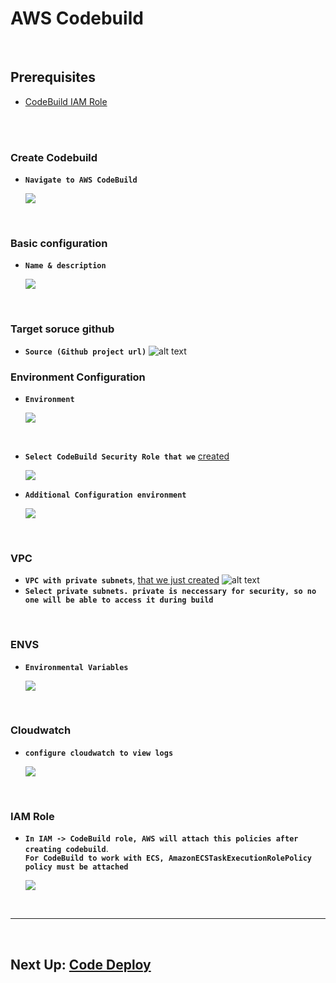 # AWS Codebuild

<br/>

## Prerequisites

- [CodeBuild IAM Role](https://github.com/edo92/AWS-ECS-Hosting-Pipeline/blob/docs/securityrole/securityrole.md#security-role-for-codebuild)

<br/>
<br/>

### Create Codebuild

- **`Navigate to AWS CodeBuild`**
  <p>
    <img src="https://github.com/cyber-netics/testX/blob/main/.assets/codebuild/images/code-build-dashboard.png"/>
  </p>

<br/>

### Basic configuration

- **`Name & description`**
  <p>
    <img src="https://github.com/cyber-netics/testX/blob/main/.assets/codebuild/images/codebuild-nameing.png"/>
  </p>

<br/>

### Target soruce github

- **`Source (Github project url)`**
  ![alt text](https://github.com/cyber-netics/testX/blob/main/.assets/codebuild/images/codebuild-source.png)

### Environment Configuration

- **`Environment`**
  <p>
    <img src="https://github.com/cyber-netics/testX/blob/main/.assets/codebuild/images/codebuild-env-1.png"/>
  </p>

<br/>

- **`Select CodeBuild Security Role that we`** [created](https://github.com/cyber-netics/testX/blob/main/.assets/securityrole/securityrole.md#security-role-for-codebuild)
  <p>
    <img src="https://github.com/cyber-netics/testX/blob/main/.assets/codebuild/images/codebuild-env-2.png"/>
  </p>

- **`Additional Configuration environment`**
  <p>
    <img src="https://github.com/cyber-netics/testX/blob/main/.assets/codebuild/images/codebuild-env-addConfig-1.png"/>
  </p>

<br/>

### VPC

- **`VPC with private subnets`**, [that we just created](https://github.com/cyber-netics/testX/blob/main/.assets/vpc/vpc.md)
  ![alt text](https://github.com/cyber-netics/testX/blob/main/.assets/codebuild/images/codebuild-env-addConfig-vpc.png)
- **`Select private subnets. private is neccessary for security, so no one will be able to access it during build`**

<br/>

### ENVS

- **`Environmental Variables`**
  <p>
    <img src="https://github.com/cyber-netics/testX/blob/main/.assets/codebuild/images/codebuild-addConfig-Env-vars.png"/>
  </p>

<br/>

### Cloudwatch

- **`configure cloudwatch to view logs`**
  <p>
    <img src="https://github.com/cyber-netics/testX/blob/main/.assets/codebuild/images/codebuild-cloudwatch.png"/>
  </p>

<br/>

### IAM Role

- **`In IAM -> CodeBuild role, AWS will attach this policies after creating codebuild`**.\
  **`For CodeBuild to work with ECS, AmazonECSTaskExecutionRolePolicy policy must be attached`**
  <p>
    <img src="https://github.com/cyber-netics/testX/blob/main/.assets/codebuild/images/codebuild-role-created.png"/>
  </p>

<br/>

---

<br/>

## Next Up: [Code Deploy](https://github.com/edo92/AWS-ECS-Hosting-Pipeline/blob/docs/codedeploy/codedeploy.md#codedeploy)
